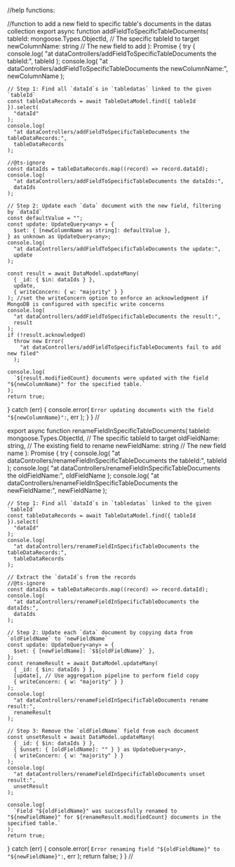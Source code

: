 //help functions:

//function to add a new field to specific table's documents in the datas collection
export async function addFieldToSpecificTableDocuments(
  tableId: mongoose.Types.ObjectId, // The specific tableId to target
  newColumnName: string // The new field to add
): Promise<boolean> {
  try {
    console.log(
      "at dataControllers/addFieldToSpecificTableDocuments the tableId:",
      tableId
    );
    console.log(
      "at dataControllers/addFieldToSpecificTableDocuments the newColumnName:",
      newColumnName
    );

    // Step 1: Find all `dataId`s in `tabledatas` linked to the given `tableId`
    const tableDataRecords = await TableDataModel.find({ tableId }).select(
      "dataId"
    );
    console.log(
      "at dataControllers/addFieldToSpecificTableDocuments the tableDataRecords:",
      tableDataRecords
    );

    //@ts-ignore
    const dataIds = tableDataRecords.map((record) => record.dataId);
    console.log(
      "at dataControllers/addFieldToSpecificTableDocuments the dataIds:",
      dataIds
    );

    // Step 2: Update each `data` document with the new field, filtering by `dataId`
    const defaultValue = "";
    const update: UpdateQuery<any> = {
      $set: { [newColumnName as string]: defaultValue },
    } as unknown as UpdateQuery<any>;
    console.log(
      "at dataControllers/addFieldToSpecificTableDocuments the update:",
      update
    );

    const result = await DataModel.updateMany(
      { _id: { $in: dataIds } },
      update,
      { writeConcern: { w: "majority" } }
    ); //set the writeConcern option to enforce an acknowledgment if MongoDB is configured with specific write concerns
    console.log(
      "at dataControllers/addFieldToSpecificTableDocuments the result:",
      result
    );
    if (!result.acknowledged)
      throw new Error(
        "at dataControllers/addFieldToSpecificTableDocuments fail to add new filed"
      );

    console.log(
      `${result.modifiedCount} documents were updated with the field "${newColumnName}" for the specified table.`
    );
    return true;
  } catch (err) {
    console.error(
      `Error updating documents with the field "${newColumnName}":`,
      err
    );
  }
} //

export async function renameFieldInSpecificTableDocuments(
  tableId: mongoose.Types.ObjectId, // The specific tableId to target
  oldFieldName: string, // The existing field to rename
  newFieldName: string // The new field name
): Promise<boolean> {
  try {
    console.log(
      "at dataControllers/renameFieldInSpecificTableDocuments the tableId:",
      tableId
    );
    console.log(
      "at dataControllers/renameFieldInSpecificTableDocuments the oldFieldName:",
      oldFieldName
    );
    console.log(
      "at dataControllers/renameFieldInSpecificTableDocuments the newFieldName:",
      newFieldName
    );

    // Step 1: Find all `dataId`s in `tabledatas` linked to the given `tableId`
    const tableDataRecords = await TableDataModel.find({ tableId }).select(
      "dataId"
    );
    console.log(
      "at dataControllers/renameFieldInSpecificTableDocuments the tableDataRecords:",
      tableDataRecords
    );

    // Extract the `dataId`s from the records
    //@ts-ignore
    const dataIds = tableDataRecords.map((record) => record.dataId);
    console.log(
      "at dataControllers/renameFieldInSpecificTableDocuments the dataIds:",
      dataIds
    );

    // Step 2: Update each `data` document by copying data from `oldFieldName` to `newFieldName`
    const update: UpdateQuery<any> = {
      $set: { [newFieldName]: `$${oldFieldName}` },
    };
    const renameResult = await DataModel.updateMany(
      { _id: { $in: dataIds } },
      [update], // Use aggregation pipeline to perform field copy
      { writeConcern: { w: "majority" } }
    );
    console.log(
      "at dataControllers/renameFieldInSpecificTableDocuments rename result:",
      renameResult
    );

    // Step 3: Remove the `oldFieldName` field from each document
    const unsetResult = await DataModel.updateMany(
      { _id: { $in: dataIds } },
      { $unset: { [oldFieldName]: "" } } as UpdateQuery<any>,
      { writeConcern: { w: "majority" } }
    );
    console.log(
      "at dataControllers/renameFieldInSpecificTableDocuments unset result:",
      unsetResult
    );

    console.log(
      `Field "${oldFieldName}" was successfully renamed to "${newFieldName}" for ${renameResult.modifiedCount} documents in the specified table.`
    );
    return true;
  } catch (err) {
    console.error(
      `Error renaming field "${oldFieldName}" to "${newFieldName}":`,
      err
    );
    return false;
  }
} //